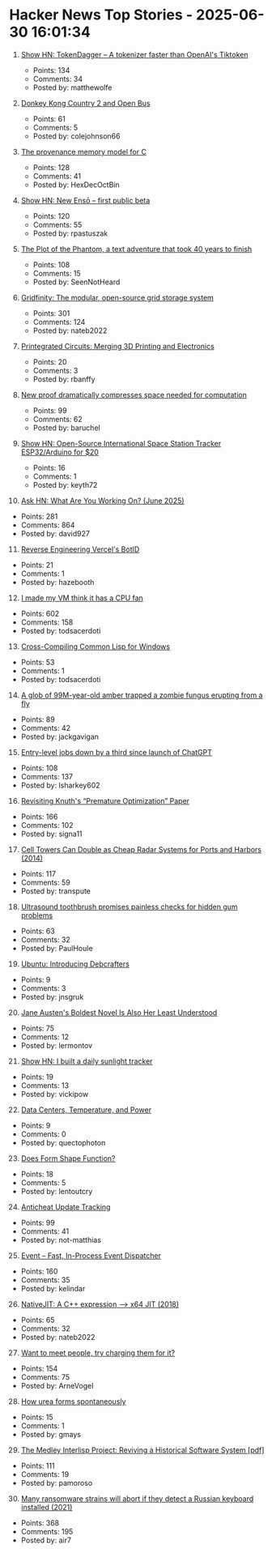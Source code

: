 # Hacker News Top Stories - 2025-06-30 16:01:34

1. [Show HN: TokenDagger – A tokenizer faster than OpenAI's Tiktoken](https://github.com/M4THYOU/TokenDagger)
   - Points: 134
   - Comments: 34
   - Posted by: matthewolfe

2. [Donkey Kong Country 2 and Open Bus](https://jsgroth.dev/blog/posts/dkc2-open-bus/)
   - Points: 61
   - Comments: 5
   - Posted by: colejohnson66

3. [The provenance memory model for C](https://gustedt.wordpress.com/2025/06/30/the-provenance-memory-model-for-c/)
   - Points: 128
   - Comments: 41
   - Posted by: HexDecOctBin

4. [Show HN: New Ensō – first public beta](https://untested.sonnet.io/notes/new-enso-first-public-beta/)
   - Points: 120
   - Comments: 55
   - Posted by: rpastuszak

5. [The Plot of the Phantom, a text adventure that took 40 years to finish](https://scottandrew.com/blog/2025/06/you-can-now-play-plot-of-the-phantom-the-text-adventure-game/)
   - Points: 108
   - Comments: 15
   - Posted by: SeenNotHeard

6. [Gridfinity: The modular, open-source grid storage system](https://gridfinity.xyz/)
   - Points: 301
   - Comments: 124
   - Posted by: nateb2022

7. [Printegrated Circuits: Merging 3D Printing and Electronics](https://spectrum.ieee.org/3d-printing-smart-objects)
   - Points: 20
   - Comments: 3
   - Posted by: rbanffy

8. [New proof dramatically compresses space needed for computation](https://www.scientificamerican.com/article/new-proof-dramatically-compresses-space-needed-for-computation/)
   - Points: 99
   - Comments: 62
   - Posted by: baruchel

9. [Show HN: Open-Source International Space Station Tracker ESP32/Arduino for $20](https://github.com/GuitarML/SpaceStationTracker)
   - Points: 16
   - Comments: 1
   - Posted by: keyth72

10. [Ask HN: What Are You Working On? (June 2025)](undefined)
   - Points: 281
   - Comments: 864
   - Posted by: david927

11. [Reverse Engineering Vercel's BotID](https://www.nullpt.rs/reversing-botid)
   - Points: 21
   - Comments: 1
   - Posted by: hazebooth

12. [I made my VM think it has a CPU fan](https://wbenny.github.io/2025/06/29/i-made-my-vm-think-it-has-a-cpu-fan.html)
   - Points: 602
   - Comments: 158
   - Posted by: todsacerdoti

13. [Cross-Compiling Common Lisp for Windows](https://www.fosskers.ca/en/blog/cl-windows)
   - Points: 53
   - Comments: 1
   - Posted by: todsacerdoti

14. [A glob of 99M-year-old amber trapped a zombie fungus erupting from a fly](https://www.cnn.com/2025/06/24/science/amber-insect-zombie-fungi-fossil)
   - Points: 89
   - Comments: 42
   - Posted by: jackgavigan

15. [Entry-level jobs down by a third since launch of ChatGPT](https://www.personneltoday.com/hr/fall-in-entry-level-jobs-linked-to-rise-of-ai-tools/)
   - Points: 108
   - Comments: 137
   - Posted by: lsharkey602

16. [Revisiting Knuth's “Premature Optimization” Paper](https://probablydance.com/2025/06/19/revisiting-knuths-premature-optimization-paper/)
   - Points: 166
   - Comments: 102
   - Posted by: signa11

17. [Cell Towers Can Double as Cheap Radar Systems for Ports and Harbors (2014)](https://spectrum.ieee.org/cell-tower-signals-can-improve-port-security)
   - Points: 117
   - Comments: 59
   - Posted by: transpute

18. [Ultrasound toothbrush promises painless checks for hidden gum problems](https://phys.org/news/2025-06-ultrasound-toothbrush-painless-hidden-gum.html)
   - Points: 63
   - Comments: 32
   - Posted by: PaulHoule

19. [Ubuntu: Introducing Debcrafters](https://discourse.ubuntu.com/t/introducing-debcrafters/63674)
   - Points: 9
   - Comments: 3
   - Posted by: jnsgruk

20. [Jane Austen's Boldest Novel Is Also Her Least Understood](https://www.nytimes.com/2025/06/27/books/review/jane-austen-mansfield-park.html)
   - Points: 75
   - Comments: 12
   - Posted by: lermontov

21. [Show HN: I built a daily sunlight tracker](https://www.lumehealth.io/products)
   - Points: 19
   - Comments: 13
   - Posted by: vickipow

22. [Data Centers, Temperature, and Power](https://www.backblaze.com/blog/data-centers-temperature-and-power/)
   - Points: 9
   - Comments: 0
   - Posted by: quectophoton

23. [Does Form Shape Function?](https://www.quantamagazine.org/does-form-really-shape-function-20250612/)
   - Points: 18
   - Comments: 5
   - Posted by: lentoutcry

24. [Anticheat Update Tracking](https://not-matthias.github.io/posts/anticheat-update-tracking/)
   - Points: 99
   - Comments: 41
   - Posted by: not-matthias

25. [Event – Fast, In-Process Event Dispatcher](https://github.com/kelindar/event)
   - Points: 160
   - Comments: 35
   - Posted by: kelindar

26. [NativeJIT: A C++ expression –> x64 JIT (2018)](https://github.com/BitFunnel/NativeJIT)
   - Points: 65
   - Comments: 32
   - Posted by: nateb2022

27. [Want to meet people, try charging them for it?](https://notes.eatonphil.com/2025-06-28-want-to-meet-people-charge-them.html)
   - Points: 154
   - Comments: 75
   - Posted by: ArneVogel

28. [How urea forms spontaneously](https://ethz.ch/en/news-and-events/eth-news/news/2025/06/how-urea-forms-spontaneously.html)
   - Points: 15
   - Comments: 1
   - Posted by: gmays

29. [The Medley Interlisp Project: Reviving a Historical Software System [pdf]](https://interlisp.org/documentation/young-ccece2025.pdf)
   - Points: 111
   - Comments: 19
   - Posted by: pamoroso

30. [Many ransomware strains will abort if they detect a Russian keyboard installed (2021)](https://krebsonsecurity.com/2021/05/try-this-one-weird-trick-russian-hackers-hate/)
   - Points: 368
   - Comments: 195
   - Posted by: air7

